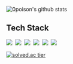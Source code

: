 ![0poison's github stats](https://github-readme-stats.vercel.app/api?username=0poison&show_icons=true)

## Tech Stack<br>
<img src="https://img.shields.io/badge/Java-007396?style=plastic&logo=Java&logoColor=white"/></a>&nbsp;
<img src="https://img.shields.io/badge/JavaScript-F7DF1E?style=plastic&logo=JavaScript&logoColor=white"/></a>&nbsp;
<img src="https://img.shields.io/badge/Oracle-F80000?style=plastic&logo=Oracle&logoColor=white"/></a>&nbsp;
<img src="https://img.shields.io/badge/HTML5-E34F26?style=plastic&logo=HTML5&logoColor=white"/></a>&nbsp;
<img src="https://img.shields.io/badge/CSS3-1572B6?style=plastic&logo=CSS3&logoColor=white"/></a>&nbsp;
<img src="https://img.shields.io/badge/MySQL-4479A1?style=plastic&logo=MySQL&logoColor=white"/></a>&nbsp;

[![solved.ac tier](http://mazassumnida.wtf/api/generate_badge?boj=0poison)](https://solved.ac/0poison)
